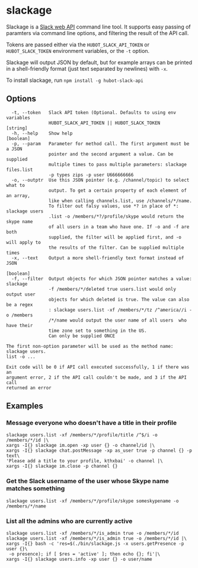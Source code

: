 # slackage

Slackage is a [Slack web API](https://api.slack.com/methods) command line tool. It supports easy passing of paramters
via command line options, and filtering the result of the API call.

Tokens are passed either via the `HUBOT_SLACK_API_TOKEN` or `HUBOT_SLACK_TOKEN` environment variables, or the `-t`
option.

Slackage will output JSON by default, but for example arrays can be printed in a shell-friendly format (just text
separated by newlines) with `-x`.

To install slackage, run `npm install -g hubot-slack-api`

## Options

```
  -t, --token   Slack API token (Optional. Defaults to using env variables
                HUBOT_SLACK_API_TOKEN || HUBOT_SLACK_TOKEN              [string]
  -h, --help    Show help                                              [boolean]
  -p, --param   Parameter for method call. The first argument must be a JSON
                pointer and the second argument a value. Can be supplied
                multiple times to pass multiple parameters: slackage files.list
                -p types zips -p user U666666666
  -o, --outptr  Use this JSON pointer (e.g. /channel/topic) to select what to
                output. To get a certain property of each element of an array,
                like when calling channels.list, use /channels/*/name.
                To filter out falsy values, use *? in place of *: slackage users
                .list -o /members/*?/profile/skype would return the skype name
                of all users in a team who have one. If -o and -f are both
                supplied, the filter will be applied first, and -o will apply to
                the results of the filter. Can be supplied multiple times
  -x, --text    Output a more shell-friendly text format instead of JSON
                                                                       [boolean]
  -f, --filter  Output objects for which JSON pointer matches a value: slackage
                -f /members/*/deleted true users.list would only output user
                objects for which deleted is true. The value can also be a regex
                : slackage users.list -xf /members/*/tz /^america//i -o /members
                /*/name would output the user name of all users  who have their
                time zone set to something in the US.
                Can only be supplied ONCE

The first non-option parameter will be used as the method name: slackage users.
list -o ...

Exit code will be 0 if API call executed successfully, 1 if there was an
argument error, 2 if the API call couldn't be made, and 3 if the API call
returned an error
```

## Examples

### Message everyone who doesn't have a title in their profile
```
slackage users.list -xf /members/*/profile/title /^$/i -o /members/*/id |\
xargs -I{} slackage im.open -xp user {} -o channel/id |\
xargs -I{} slackage chat.postMessage -xp as_user true -p channel {} -p text\
'Please add a title to your profile, kthxbai' -o channel |\
xargs -I{} slackage im.close -p channel {}
```

### Get the Slack username of the user whose Skype name matches something

```
slackage users.list -xf /members/*/profile/skype someskypename -o /members/*/name
```

### List all the admins who are currently active

```
slackage users.list -xf /members/*/is_admin true -o /members/*/id
slackage users.list -xf /members/*/is_admin true -o /members/*/id |\
xargs -I{} bash -c 'res=$(./bin/slackage.js -x users.getPresence -p user {}\
 -o presence); if [ $res = 'active' ]; then echo {}; fi'|\
xargs -I{} slackage users.info -xp user {} -o user/name
```